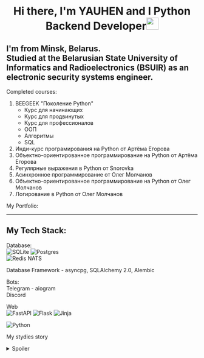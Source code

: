 <h1 align="center">Hi there, I'm YAUHEN and I Python Backend Developer<img src="https://github.com/blackcater/blackcater/raw/main/images/Hi.gif" height="32"/></h1>

I'm from Minsk, Belarus.  
Studied at the Belarusian State University of Informatics and Radioelectronics (BSUIR) as an electronic security systems engineer.  
---
Completed courses:  
1. BEEGEEK "Поколение Python"
    - Курс для начинающих
    - Курс для продвинутых
    - Курс для профессионалов
    - ООП
    - Алгоритмы
    - SQL
2. Инди-курс програмирования на Python от Артёма Егорова
3. Объектно-ориентированное программирование на Python от Артёма Егорова
4. Регулярные выражения в Python от Snorovka
5. Асинхронное программирование от Олег Молчанов
6. Объектно-ориентированное программирование на Python от Олег Молчанов
7. Логирование в Python от Олег Молчанов


My Portfolio:  



---
My Tech Stack:  
---
Database:  
![SQLite](https://img.shields.io/badge/sqlite-%2307405e.svg?style=for-the-badge&logo=sqlite&logoColor=white)
![Postgres](https://img.shields.io/badge/postgres-%23316192.svg?style=for-the-badge&logo=postgresql&logoColor=white)  
![Redis](https://img.shields.io/badge/redis-%23DD0031.svg?style=for-the-badge&logo=redis&logoColor=white)
NATS  

Database Framework - asyncpg, SQLAlchemy 2.0, Alembic  

Bots:  
Telegram - aiogram  
Discord  

Web  
![FastAPI](https://img.shields.io/badge/FastAPI-005571?style=for-the-badge&logo=fastapi)
![Flask](https://img.shields.io/badge/flask-%23000.svg?style=for-the-badge&logo=flask&logoColor=white)
![Jinja](https://img.shields.io/badge/jinja-white.svg?style=for-the-badge&logo=jinja&logoColor=black)


![Python](https://img.shields.io/badge/python-3670A0?style=for-the-badge&logo=python&logoColor=ffdd54)

My stydies story
<details>
<summary>Spoiler</summary>
I start stydies Python in Sempteber 2022 year.
 
</details>

